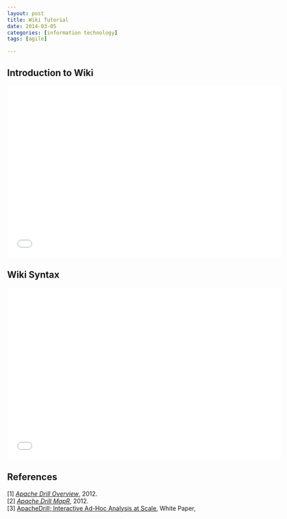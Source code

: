 ```yaml
---
layout: post
title: Wiki Tutorial
date: 2014-03-05 
categories: [information technology]
tags: [agile]

---
```


Introduction to Wiki
---

<iframe width="640" height="400" src="//www.youtube.com/embed/-Q6LIoqij1I" frameborder="0" allowfullscreen></iframe>

Wiki Syntax
---
<iframe width="640" height="400" src="//www.youtube.com/embed/xmxXbG1LQMU" frameborder="0" allowfullscreen></iframe>

References
---
[1] [*Apache Drill Overview*](http://incubator.apache.org/drill/drill_overview.html), 2012.  
[2] [*Apache Drill MapR*](http://www.mapr.com/resources/community-resources/apache-drill), 2012.  
[3] [ApacheDrill; Interactive Ad-Hoc Analysis at Scale](http://www.mapr.com/sites/default/files/apache_drill_interactive_ad-hoc_query_at_scale-hausenblas_nadeau1.pdf), White Paper, 


